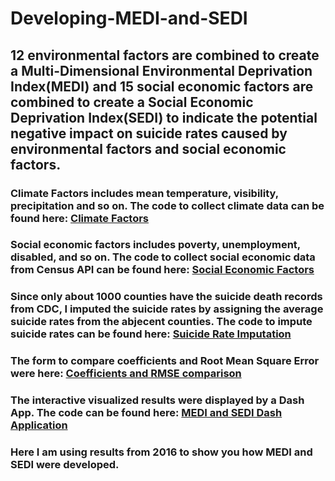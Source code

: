 # Developing-MEDI-and-SEDI
## 12 environmental factors are combined to create a Multi-Dimensional Environmental Deprivation Index(MEDI)  and 15 social economic factors are combined to create a Social Economic Deprivation Index(SEDI) to indicate the potential negative impact on suicide rates caused by environmental factors and social economic factors.
### Climate Factors includes mean temperature, visibility, precipitation and so on. The code to collect climate data can be found here:  [Climate Factors](https://github.com/Wenhuan2516/Climate-Data-Scraping)
### Social economic factors includes poverty, unemployment, disabled, and so on. The code to collect social economic data from Census API can be found here: [Social Economic Factors](https://github.com/Wenhuan2516/Census-API-data-collection)
### Since only about 1000 counties have the suicide death records from CDC, I imputed the suicide rates by assigning the average suicide rates from the abjecent counties. The code to impute suicide rates can be found here: [Suicide Rate Imputation](https://github.com/Wenhuan2516/SuicideRatesDataImputation)
### The form to compare coefficients and Root Mean Square Error were here: [Coefficients and RMSE comparison](https://docs.google.com/spreadsheets/d/1bYvy_ZorYkxhBcsd2F1QwCtBal5hvAIoIU-v7us_fYo/edit#gid=565528874)

### The interactive visualized results were displayed by a Dash App. The code can be found here: [MEDI and SEDI Dash Application](https://github.com/Wenhuan2516/MEDI-and-SEDI-Dash-Application)

### Here I am using results from 2016 to show you how MEDI and SEDI were developed.


